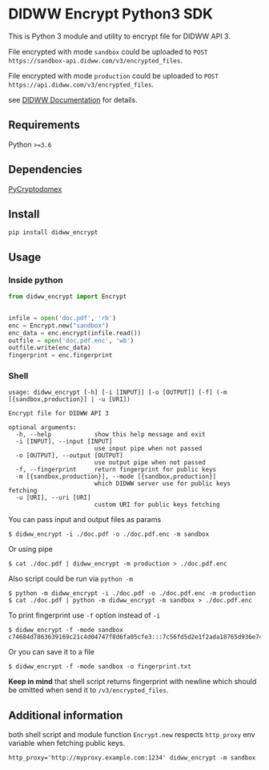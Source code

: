 # DIDWW Encrypt Python3 SDK

This is Python 3 module and utility to encrypt file for DIDWW API 3.

File encrypted with mode `sandbox` could be uploaded to `POST https://sandbox-api.didww.com/v3/encrypted_files`.

File encrypted with mode `production` could be uploaded to `POST https://api.didww.com/v3/encrypted_files`.

see [DIDWW Documentation](https://doc.didww.com) for details.

## Requirements

Python `>=3.6`

## Dependencies

[PyCryptodomex](https://pypi.org/project/pycryptodomex/)

## Install

```shell
pip install didww_encrypt
```

## Usage

### Inside python
```python
from didww_encrypt import Encrypt


infile = open('doc.pdf', 'rb')
enc = Encrypt.new("sandbox")
enc_data = enc.encrypt(infile.read())
outfile = open('doc.pdf.enc', 'wb')
outfile.write(enc_data)
fingerprint = enc.fingerprint
```

### Shell

```
usage: didww_encrypt [-h] [-i [INPUT]] [-o [OUTPUT]] [-f] (-m [{sandbox,production}] | -u [URI])

Encrypt file for DIDWW API 3

optional arguments:
  -h, --help            show this help message and exit
  -i [INPUT], --input [INPUT]
                        use input pipe when not passed
  -o [OUTPUT], --output [OUTPUT]
                        use output pipe when not passed
  -f, --fingerprint     return fingerprint for public keys
  -m [{sandbox,production}], --mode [{sandbox,production}]
                        which DIDWW server use for public keys fetching
  -u [URI], --uri [URI]
                        custom URI for public keys fetching
```

You can pass input and output files as params
```shell
$ didww_encrypt -i ./doc.pdf -o ./doc.pdf.enc -m sandbox
```

Or using pipe
```shell
$ cat ./doc.pdf | didww_encrypt -m production > ./doc.pdf.enc
```

Also script could be run via `python -m`
```shell
$ python -m didww_encrypt -i ./doc.pdf -o ./doc.pdf.enc -m production
$ cat ./doc.pdf | python -m didww_encrypt -m sandbox > ./doc.pdf.enc
```

To print fingerprint use `-f` option instead of `-i`
```shell
$ didww_encrypt -f -mode sandbox
c74684d7863639169c21c4d04747f8d6fa05cfe3:::7c56fd5d2e1f2ada18765d936e74712037aea7eb
```

Or you can save it to a file
```shell
$ didww_encrypt -f -mode sandbox -o fingerprint.txt
```

**Keep in mind** that shell script returns fingerprint with newline which should be omitted when send it to `/v3/encrypted_files`.

## Additional information

both shell script and module function `Encrypt.new` respects `http_proxy` env variable when fetching public keys.

```shell
http_proxy='http://myproxy.example.com:1234' didww_encrypt -m sandbox
```